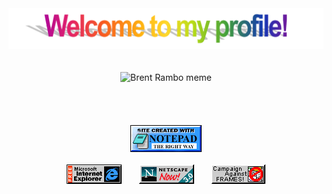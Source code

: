 <div align="center">
    <img src="wordart.png" style="max-width: 100%;" alt="Welcome to my profile message">
    <br><br><br>
    <img width="426" height="320" src="gif.gif" alt="Brent Rambo meme">
    <br><br><br><br><br>
    <img src="notepad.gif" alt="Notepad badge">
    <br><br>
    <img src="ie.gif" alt="Internet Explorer badge">
    <span>&nbsp;&nbsp;&nbsp;&nbsp;&nbsp;</span>
    <img src="netscape.gif" alt="Netscape badge">
    <span>&nbsp;&nbsp;&nbsp;&nbsp;&nbsp;</span>
    <img src="noframes.gif" alt="No frames badge">
</div>
